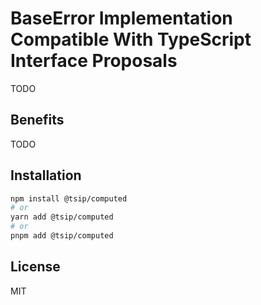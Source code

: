 # BaseError Implementation Compatible With TypeScript Interface Proposals

TODO

## Benefits

TODO

## Installation

```bash
npm install @tsip/computed
# or
yarn add @tsip/computed
# or
pnpm add @tsip/computed
```

## License

MIT
